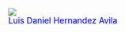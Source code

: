 <img src="https://i.imgur.com/d8Tw1FC.png" />
<!DOCTYPE html>
<html lang="en">
<head>
    <meta charset="UTF-8">
    <meta name="viewport" content="width=device-width, initial-scale=1.0">
    <title>github</title>
    <style>
        .nombre{
            font-size: larger;
            color: blue;
        }
    </style>
</head>
<body>
    <div class="nombre">Luis Daniel Hernandez Avila</div>
</body>
</html>
